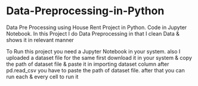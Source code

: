 # Data-Preprocessing-in-Python

Data Pre Processing using House Rent Project in Python. Code in Jupyter Notebook. In this Project I do Data Preprocessing in that I clean Data & shows it in relevant manner

To Run this project you need a Jupyter Notebook in your system. also I uploaded a dataset file for the same first download it in your system & copy the path of dataset file & paste it in importing dataset column after pd.read_csv you have to paste the path of dataset file. after that you can run each & every cell to run it
